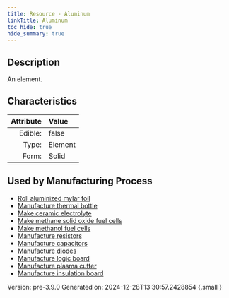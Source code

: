 ```yaml
---
title: Resource - Aluminum
linkTitle: Aluminum
toc_hide: true
hide_summary: true
---
```


## Description
An element.

## Characteristics

| Attribute      | Value |
|--------:|:------|
|Edible:|false|
|Type:|Element|
|Form:|Solid|
 

## Used by Manufacturing Process

- [Roll aluminized mylar foil](/docs/definitions/process/roll-aluminized-mylar-foil)
- [Manufacture thermal bottle](/docs/definitions/process/manufacture-thermal-bottle)
- [Make ceramic electrolyte](/docs/definitions/process/make-ceramic-electrolyte)
- [Make methane solid oxide fuel cells](/docs/definitions/process/make-methane-solid-oxide-fuel-cells)
- [Make methanol fuel cells](/docs/definitions/process/make-methanol-fuel-cells)
- [Manufacture resistors](/docs/definitions/process/manufacture-resistors)
- [Manufacture capacitors](/docs/definitions/process/manufacture-capacitors)
- [Manufacture diodes](/docs/definitions/process/manufacture-diodes)
- [Manufacture logic board](/docs/definitions/process/manufacture-logic-board)
- [Manufacture plasma cutter](/docs/definitions/process/manufacture-plasma-cutter)
- [Manufacture insulation board](/docs/definitions/process/manufacture-insulation-board)


    

Version: pre-3.9.0 Generated on: 2024-12-28T13:30:57.2428854
{.small }
